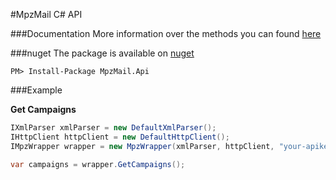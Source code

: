 #MpzMail C# API

###Documentation
More information over the methods you can found [here](http://mpzmail.com/mpzapi/)

###nuget
The package is available on [nuget](https://www.nuget.org/packages/MpzMail.Api/)
```
PM> Install-Package MpzMail.Api
```

###Example

**Get Campaigns**
```cs
IXmlParser xmlParser = new DefaultXmlParser();
IHttpClient httpClient = new DefaultHttpClient();
IMpzWrapper wrapper = new MpzWrapper(xmlParser, httpClient, "your-apikey", "https://mpzmail.com/api/v3.0/");

var campaigns = wrapper.GetCampaigns();
```
